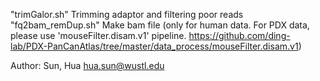 
"trimGalor.sh"      Trimming adaptor and filtering poor reads
"fq2bam_remDup.sh"  Make bam file (only for human data. For PDX data, please use 'mouseFilter.disam.v1' pipeline. https://github.com/ding-lab/PDX-PanCanAtlas/tree/master/data_process/mouseFilter.disam.v1)
    

Author: Sun, Hua <hua.sun@wustl.edu>
